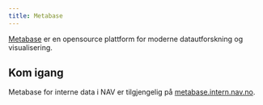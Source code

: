 ```yaml
---
title: Metabase
---
```


[Metabase](https://www.metabase.com/) er en opensource plattform for moderne datautforskning og visualisering.

## Kom igang

Metabase for interne data i NAV er tilgjengelig på [metabase.intern.nav.no](https://metabase.intern.nav.no/).
